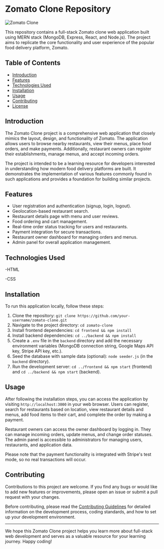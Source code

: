 # Zomato Clone Repository

![Zomato Clone](zomato-clone.png)

This repository contains a full-stack Zomato clone web application built using MERN stack (MongoDB, Express, React, and Node.js). The project aims to replicate the core functionality and user experience of the popular food delivery platform, Zomato.

## Table of Contents

- [Introduction](#introduction)
- [Features](#features)
- [Technologies Used](#technologies-used)
- [Installation](#installation)
- [Usage](#usage)
- [Contributing](#contributing)
- [License](#license)

## Introduction

The Zomato Clone project is a comprehensive web application that closely mimics the layout, design, and functionality of Zomato. The application allows users to browse nearby restaurants, view their menus, place food orders, and make payments. Additionally, restaurant owners can register their establishments, manage menus, and accept incoming orders.

The project is intended to be a learning resource for developers interested in understanding how modern food delivery platforms are built. It demonstrates the implementation of various features commonly found in such applications and provides a foundation for building similar projects.

## Features

- User registration and authentication (signup, login, logout).
- Geolocation-based restaurant search.
- Restaurant details page with menu and user reviews.
- Food ordering and cart management.
- Real-time order status tracking for users and restaurants.
- Payment integration for secure transactions.
- Restaurant owner dashboard for managing orders and menus.
- Admin panel for overall application management.

## Technologies Used

-HTML  



-CSS

## Installation

To run this application locally, follow these steps:

1. Clone the repository: `git clone https://github.com/your-username/zomato-clone.git`
2. Navigate to the project directory: `cd zomato-clone`
3. Install frontend dependencies: `cd frontend && npm install`
4. Install backend dependencies: `cd ../backend && npm install`
5. Create a `.env` file in the `backend` directory and add the necessary environment variables (MongoDB connection string, Google Maps API key, Stripe API key, etc.).
6. Seed the database with sample data (optional): `node seeder.js` (in the `backend` directory).
7. Run the development server: `cd ../frontend && npm start` (frontend) and `cd ../backend && npm start` (backend).

## Usage

After following the installation steps, you can access the application by visiting `http://localhost:3000` in your web browser. Users can register, search for restaurants based on location, view restaurant details and menus, add food items to their cart, and complete the order by making a payment.

Restaurant owners can access the owner dashboard by logging in. They can manage incoming orders, update menus, and change order statuses. The admin panel is accessible to administrators for managing users, restaurants, and application data.

Please note that the payment functionality is integrated with Stripe's test mode, so no real transactions will occur.

## Contributing

Contributions to this project are welcome. If you find any bugs or would like to add new features or improvements, please open an issue or submit a pull request with your changes.

Before contributing, please read the [Contributing Guidelines](CONTRIBUTING.md) for detailed information on the development process, coding standards, and how to set up your development environment.




---

We hope this Zomato Clone project helps you learn more about full-stack web development and serves as a valuable resource for your learning journey. Happy coding!
